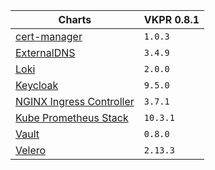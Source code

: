 
| Charts                                                                                         | VKPR 0.8.1 |
| ---------------------------------------------------------------------------------------------- | ---------- |
| [cert-manager](https://charts.vertigo.com.br/docs/stacks#cert-manager)                         | `1.0.3`    |
| [ExternalDNS](https://charts.vertigo.com.br/docs/stacks#externaldns)                           | `3.4.9`    |
| [Loki](https://charts.vertigo.com.br/docs/stacks#loki)                                         | `2.0.0`   |
| [Keycloak](https://charts.vertigo.com.br/docs/stacks#keycloak)                                 | `9.5.0`    |
| [NGINX Ingress Controller](https://charts.vertigo.com.br/docs/stacks#nginx-ingress-controller) | `3.7.1`    |
| [Kube Prometheus Stack](https://charts.vertigo.com.br/docs/stacks#prometheus-operator)         | `10.3.1`   |
| [Vault](https://charts.vertigo.com.br/docs/stacks#vault)                                       | `0.8.0`    |
| [Velero](https://charts.vertigo.com.br/docs/stacks#velero)                                     | `2.13.3`   |
